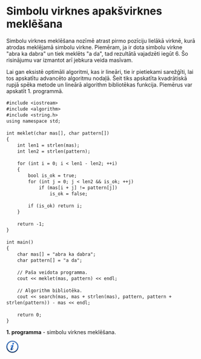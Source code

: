 # Simbolu virknes apakšvirknes meklēšana

Simbolu virknes meklēšana nozīmē atrast pirmo pozīciju lielākā virknē, kurā atrodas meklējamā simbolu virkne. Piemēram, ja ir dota simbolu virkne "abra ka dabra" un tiek meklēts "a da", tad rezultātā vajadzēti iegūt 6. Šo risinājumu var izmantot arī jebkura veida masīvam.

Lai gan eksistē optimāli algoritmi, kas ir lineāri, tie ir pietiekami sarežģīti, lai tos apskatītu advancēto algoritmu nodaļā. Šeit tiks apskatīta kvadrātiskā rupjā spēka metode un lineārā algorithm bibliotēkas funkcija. Piemērus var apskatīt 1. programmā.

```
#include <iostream>
#include <algorithm>
#include <string.h>
using namespace std;

int meklet(char mas[], char pattern[])
{
    int len1 = strlen(mas);
    int len2 = strlen(pattern);

    for (int i = 0; i < len1 - len2; ++i)
    {
        bool is_ok = true;
        for (int j = 0; j < len2 && is_ok; ++j)
            if (mas[i + j] != pattern[j])
                is_ok = false;

        if (is_ok) return i;
    }

    return -1;
}

int main()
{
    char mas[] = "abra ka dabra";
    char pattern[] = "a da";

    // Paša veidota programma.
    cout << meklet(mas, pattern) << endl;

    // Algorithm bibliotēka.
    cout << search(mas, mas + strlen(mas), pattern, pattern + strlen(pattern)) - mas << endl;

    return 0;
}
```

**1. programma** - simbolu virknes meklēšana.

<a href="http://www.cplusplus.com/reference/algorithm/" target="_blank">![Vairāk informācija](/media/theory/information.png)</a>